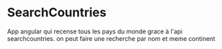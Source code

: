 # SearchCountries
App angular qui recense tous les pays du monde grace à l'api searchcountries. on peut faire une recherche par nom et meme continent
